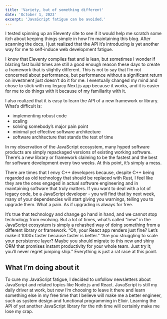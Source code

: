 ```yaml
---
title: 'Variety, but of something different'
date: 'October 1, 2023'
excerpt: 'JavaScript fatigue can be avoided.'
---
```


I tested spinning up an Eleventy site to see if it would help me scratch some itch about keeping things simple in how I’m maintaining this blog. After scanning the docs, I just realized that the API it’s introducing is yet another way for me to self-induce web development fatigue.

I know that Eleventy compiles fast and is lean, but sometimes I wonder if blazing fast build times are still a good enough reason these days to create a framework that is slightly different. This is not to say that I’m not concerned about performance, but performance without a significant return on investment just doesn’t do it for me. I eventually changed my mind and chose to stick with my legacy Next.js app because it works, and it is easier for me to do things with it because of my familiarity with it.

I also realized that it is easy to learn the API of a new framework or library. What’s difficult is:

- implementing robust code
- scaling
- solving somebody’s major pain point
- minimal yet effective software architecture
- software architecture that stands the test of time

In my observation of the JavaScript ecosystem, many hyped software products are simply repackaged versions of existing working software. There’s a new library or framework claiming to be the fastest and the best for software development every two weeks. At this point, it’s simply a mess.

There are times that I envy C++ developers because, despite C++ being regarded as old technology that should be replaced with Rust, I feel like they are the ones engaged in actual software engineering and in maintaining software that truly matters. If you want to deal with a lot of legacy code, be a JavaScript developer - you will find that by next week, many of your dependencies will start giving you warnings, telling you to upgrade them. What a pain. As if upgrading is always for free.

It’s true that technology and change go hand in hand, and we cannot stop technology from evolving. But a lot of times, what’s called “new” in the JavaScript ecosystem is simply a rehashed way of doing something from a different library or framework. “Oh, your React app renders just fine? Let’s make it 1000x faster because faster is better.” “Are you struggling to scale your persistence layer? Maybe you should migrate to this new and shiny ORM that promises instant productivity for your whole team. Just try it; you’ll never regret jumping ship.” Everything is just a rat race at this point.

## What I’m doing about it

To cure my JavaScript fatigue, I decided to unfollow newsletters about JavaScript and related topics like Node.js and React. JavaScript is still my daily driver at work, but now I’m choosing to leave it there and learn something else in my free time that I believe will make me a better engineer, such as system design and functional programming in Elixir. Learning the API of yet another JavaScript library for the nth time will certainly make me lose my crap.

